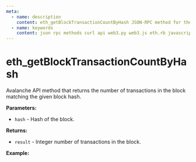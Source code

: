```yaml
---
meta:
  - name: description
    content: eth_getBlockTransactionCountByHash JSON-RPC method for the Avalanche API available with examples in web3.js, web3.py, eth.rb, and cURL.
  - name: keywords
    content: json rpc methods curl api web3.py web3.js eth.rb javascript python ruby Avalanche 
---
```


# eth_getBlockTransactionCountByHash

Avalanche API method that returns the number of transactions in the block matching the given block hash.  

**Parameters:**  

* `hash` - Hash of the block.

**Returns:** 

* `result` - Integer number of transactions in the block.

**Example:**

<CodeSwitcher :languages="{js:'web3.js', py:'web3.py', rb:'eth.rb', cr:'cURL'}">
<template v-slot:js>

``` js
const Web3 = require("web3");
const node_url = "CHAINSTACK_NODE_URL";
const web3 = new Web3(node_url);
web3.eth.getBlockTransactionCount("0x96d39fcc311c319ffb9d99da1097b67c02a3f29b56aff921bfce864c4ed4607b", (err, block) => {
  console.log(block)
})
```

</template>
<template v-slot:py>

``` py
from web3 import Web3  
node_url = "CHAINSTACK_NODE_URL" 
web3 = Web3(Web3.HTTPProvider(node_url)) 
print(web3.eth.get_block_transaction_count("0x96d39fcc311c319ffb9d99da1097b67c02a3f29b56aff921bfce864c4ed4607b"))
```

</template>
<template v-slot:rb>

``` rb
require "eth"
client = Eth::Client.create "CHAINSTACK_NODE_URL"
response = client.eth_get_block_transaction_count_by_hash("0x96d39fcc311c319ffb9d99da1097b67c02a3f29b56aff921bfce864c4ed4607b")
puts response["result"].to_i(16)
```

</template>
<template v-slot:cr>

``` sh
curl -X POST "CHAINSTACK_NODE_URL" \
  -H "Content-Type: application/json" \
  --data '{"method":"eth_getBlockTransactionCountByHash","params":["0x96d39fcc311c319ffb9d99da1097b67c02a3f29b56aff921bfce864c4ed4607b"],"id":1,"jsonrpc":"2.0"}'
```

</template>
</CodeSwitcher>